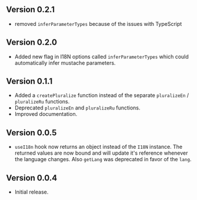 ## Version 0.2.1

- removed `inferParameterTypes` because of the issues with TypeScript

## Version 0.2.0

- Added new flag in I18N options called `inferParameterTypes` which could automatically infer mustache parameters.

## Version 0.1.1

- Added a `createPluralize` function instead of the separate `pluralizeEn` / `pluralizeRu` functions.
- Deprecated `pluralizeEn` and `pluralizeRu` functions.
- Improved documentation.

## Version 0.0.5

- `useI18n` hook now returns an object instead of the `I18N` instance. The returned values are now bound and will update it's reference whenever the language changes. Also `getLang` was deprecated in favor of the `lang`.

## Version 0.0.4

- Initial release.

